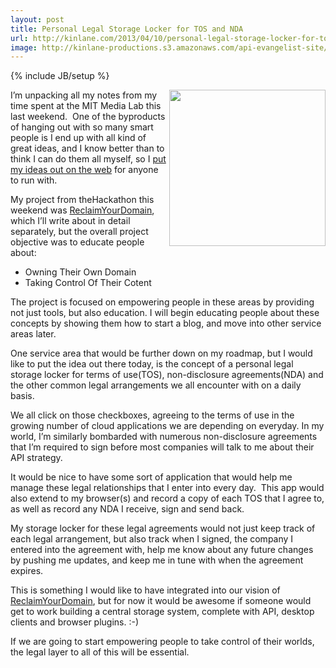 ```yaml
---
layout: post
title: Personal Legal Storage Locker for TOS and NDA
url: http://kinlane.com/2013/04/10/personal-legal-storage-locker-for-tos-and-nda/
image: http://kinlane-productions.s3.amazonaws.com/api-evangelist-site/blog/lockers.jpg
---
```

{% include JB/setup %}
<p>
     <img src="https://s3.amazonaws.com/kinlane-productions/lockers.jpg"  width="250" align="right" />
</p>
<p>
     I’m unpacking all my notes from my time spent at the MIT Media Lab this last weekend.  One of the byproducts of hanging out with so many smart people is I end up with all kind of great ideas, and I know better than to think I can do them all myself, so I <a href="/blog/tag.php?Search_Tag=ideas">put my ideas out on the web</a> for anyone to run with.
</p>
<p>
     My project from theHackathon this weekend was <a href="http://reclaimyourdomain.org">ReclaimYourDomain</a>, which I’ll write about in detail separately, but the overall project objective was to educate people about:
</p>
<ul>
     <li>Owning Their Own Domain
     </li>
     <li>Taking Control Of Their Cotent
     </li>
</ul>
<p>
     The project is focused on empowering people in these areas by providing not just tools, but also education. I will begin educating people about these concepts by showing them how to start a blog, and move into other service areas later.
</p>
<p>
     One service area that would be further down on my roadmap, but I would like to put the idea out there today, is the concept of a personal legal storage locker for terms of use(TOS), non-disclosure agreements(NDA) and the other common legal arrangements we all encounter with on a daily basis.
</p>
<p>
     We all click on those checkboxes, agreeing to the terms of use in the growing number of cloud applications we are depending on everyday. In my world, I’m similarly bombarded with numerous non-disclosure agreements that I’m required to sign before most companies will talk to me about their API strategy.
</p>
<p>
     It would be nice to have some sort of application that would help me manage these legal relationships that I enter into every day.  This app would also extend to my browser(s) and record a copy of each TOS that I agree to, as well as record any NDA I receive, sign and send back.
</p>
<p>
     My storage locker for these legal agreements would not just keep track of each legal arrangement, but also track when I signed, the company I entered into the agreement with, help me know about any future changes by pushing me updates, and keep me in tune with when the agreement expires.
</p>
<p>
     This is something I would like to have integrated into our vision of <a href="http://reclaimyourdomain.org">ReclaimYourDomain</a>, but for now it would be awesome if someone would get to work building a central storage system, complete with API, desktop clients and browser plugins. :-)
</p>
<p>
     If we are going to start empowering people to take control of their worlds, the legal layer to all of this will be essential.
</p>